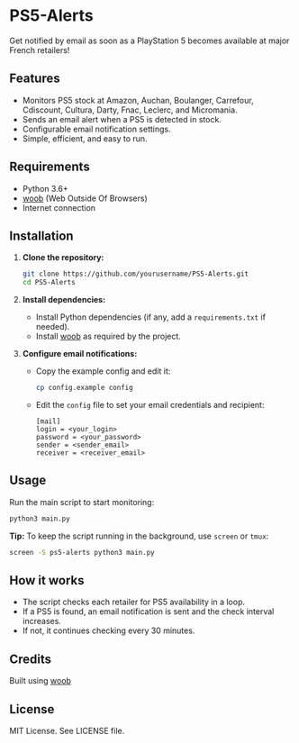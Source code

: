 # PS5-Alerts

Get notified by email as soon as a PlayStation 5 becomes available at major French retailers!

## Features

-   Monitors PS5 stock at Amazon, Auchan, Boulanger, Carrefour, Cdiscount, Cultura, Darty, Fnac, Leclerc, and Micromania.
-   Sends an email alert when a PS5 is detected in stock.
-   Configurable email notification settings.
-   Simple, efficient, and easy to run.

## Requirements

-   Python 3.6+
-   [woob](https://woob.tech/) (Web Outside Of Browsers)
-   Internet connection

## Installation

1. **Clone the repository:**

    ```bash
    git clone https://github.com/yourusername/PS5-Alerts.git
    cd PS5-Alerts
    ```

2. **Install dependencies:**

    - Install Python dependencies (if any, add a `requirements.txt` if needed).
    - Install [woob](https://woob.tech/) as required by the project.

3. **Configure email notifications:**
    - Copy the example config and edit it:
        ```bash
        cp config.example config
        ```
    - Edit the `config` file to set your email credentials and recipient:
        ```
        [mail]
        login = <your_login>
        password = <your_password>
        sender = <sender_email>
        receiver = <receiver_email>
        ```

## Usage

Run the main script to start monitoring:

```bash
python3 main.py
```

**Tip:** To keep the script running in the background, use `screen` or `tmux`:

```bash
screen -S ps5-alerts python3 main.py
```

## How it works

-   The script checks each retailer for PS5 availability in a loop.
-   If a PS5 is found, an email notification is sent and the check interval increases.
-   If not, it continues checking every 30 minutes.

## Credits

Built using [woob](https://woob.tech/)

## License

MIT License. See LICENSE file.
